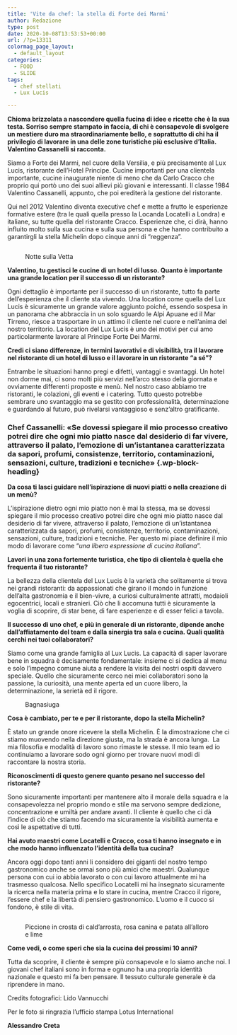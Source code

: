 ```yaml
---
title: 'Vite da chef: la stella di Forte dei Marmi'
author: Redazione
type: post
date: 2020-10-08T13:53:53+00:00
url: /?p=13311
colormag_page_layout:
  - default_layout
categories:
  - FOOD
  - SLIDE
tags:
  - chef stellati
  - Lux Lucis

---
```

**Chioma brizzolata a nascondere quella fucina di idee e ricette che è la sua testa. Sorriso sempre stampato in faccia, di chi è consapevole di svolgere un mestiere duro ma straordinariamente bello, e soprattutto di chi ha il privilegio di lavorare in una delle zone turistiche più esclusive d’Italia. Valentino Cassanelli si racconta.**

Siamo a Forte dei Marmi, nel cuore della Versilia, e più precisamente al Lux Lucis, ristorante dell&#8217;Hotel Principe. Cucine importanti per una clientela importante, cucine inaugurate niente di meno che da Carlo Cracco che proprio qui portò uno dei suoi allievi più giovani e interessanti. Il classe 1984 Valentino Cassanelli, appunto, che poi erediterà la gestione del ristorante. 

Qui nel 2012 Valentino diventa executive chef e mette a frutto le esperienze formative estere (tra le quali quella presso la Locanda Locatelli a Londra) e italiane, su tutte quella del ristorante Cracco. Esperienze che, ci dirà, hanno influito molto sulla sua cucina e sulla sua persona e che hanno contribuito a garantirgli la stella Michelin dopo cinque anni di &#8220;reggenza&#8221;.<figure class="wp-block-image size-large">

<img decoding="async" src="https://progressonline.it/wp-content/uploads/2020/10/notte-sulla-vetta-valentino-cassanelli.jpg" alt="" class="wp-image-13312" /> <figcaption>Notte sulla Vetta</figcaption></figure> 

**Valentino, tu gestisci le cucine di un hotel di lusso. Quanto è importante una grande location per il successo di un ristorante?**

Ogni dettaglio è importante per il successo di un ristorante, tutto fa parte dell’esperienza che il cliente sta vivendo. Una location come quella del Lux Lucis è sicuramente un grande valore aggiunto poiché, essendo sospesa in un panorama che abbraccia in un solo sguardo le Alpi Apuane ed il Mar Tirreno, riesce a trasportare in un attimo il cliente nel cuore e nell’anima del nostro territorio. La location del Lux Lucis è uno dei motivi per cui amo particolarmente lavorare al Principe Forte Dei Marmi.

**Credi ci siano differenze, in termini lavorativi e di visibilità, tra il lavorare nel ristorante di un hotel di lusso e il lavorare in un ristorante “a sé”?**

Entrambe le situazioni hanno pregi e difetti, vantaggi e svantaggi. Un hotel non dorme mai, ci sono molti più servizi nell’arco stesso della giornata e ovviamente differenti proposte e menù. Nel nostro caso abbiamo tre ristoranti, le colazioni, gli eventi e i catering. Tutto questo potrebbe sembrare uno svantaggio ma se gestito con professionalità, determinazione e guardando al futuro, può rivelarsi vantaggioso e senz’altro gratificante.

### Chef Cassanelli: **«Se dovessi spiegare il mio processo creativo potrei dire che ogni mio piatto nasce dal desiderio di far vivere, attraverso il palato, l’emozione di un&#8217;istantanea caratterizzata da sapori, profumi, consistenze, territorio, contaminazioni, sensazioni, culture, tradizioni e tecniche»** {.wp-block-heading}

**Da cosa ti lasci guidare nell’ispirazione di nuovi piatti o nella creazione di un menù?**

L’ispirazione dietro ogni mio piatto non è mai la stessa, ma se dovessi spiegare il mio processo creativo potrei dire che ogni mio piatto nasce dal desiderio di far vivere, attraverso il palato, l’emozione di un&#8217;istantanea caratterizzata da sapori, profumi, consistenze, territorio, contaminazioni, sensazioni, culture, tradizioni e tecniche. Per questo mi piace definire il mio modo di lavorare come “_una libera espressione di cucina italiana_”.

**Lavori in una zona fortemente turistica, che tipo di clientela è quella che frequenta il tuo ristorante?**

La bellezza della clientela del Lux Lucis è la varietà che solitamente si trova nei grandi ristoranti: da appassionati che girano il mondo in funzione dell’alta gastronomia e il bien-vivre, a curiosi culturalmente attratti, modaioli egocentrici, locali e stranieri. Ciò che li accomuna tutti è sicuramente la voglia di scoprire, di star bene, di fare esperienze e di esser felici a tavola.

**Il successo di uno chef, e più in generale di un ristorante, dipende anche dall’affiatamento del team e dalla sinergia tra sala e cucina. Quali qualità cerchi nei tuoi collaboratori?**

Siamo come una grande famiglia al Lux Lucis. La capacità di saper lavorare bene in squadra è decisamente fondamentale: insieme ci si dedica al menu e solo l’impegno comune aiuta a rendere la visita dei nostri ospiti davvero speciale. Quello che sicuramente cerco nei miei collaboratori sono la passione, la curiosità, una mente aperta ed un cuore libero, la determinazione, la serietà ed il rigore.

<div class="wp-block-image">
  <figure class="aligncenter size-large"><img decoding="async" src="https://progressonline.it/wp-content/uploads/2020/10/bagnasiuga-valentino-cassanelli-1.jpg" alt="" class="wp-image-13314" /><figcaption>Bagnasiuga</figcaption></figure>
</div>

**Cosa è cambiato, per te e per il ristorante, dopo la stella Michelin?**

È stato un grande onore ricevere la stella Michelin. È la dimostrazione che ci stiamo muovendo nella direzione giusta, ma la strada è ancora lunga.&nbsp; La mia filosofia e modalità di lavoro sono rimaste le stesse. Il mio team ed io continuiamo a lavorare sodo ogni giorno per trovare nuovi modi di raccontare la nostra storia.

**Riconoscimenti di questo genere quanto pesano nel successo del ristorante?** 

Sono sicuramente importanti per mantenere alto il morale della squadra e la consapevolezza nel proprio mondo e stile ma servono sempre dedizione, concentrazione e umiltà per andare avanti. Il cliente è quello che ci dà l’indice di ciò che stiamo facendo ma sicuramente la visibilità aumenta e così le aspettative di tutti.

**Hai avuto maestri come Locatelli e Cracco, cosa ti hanno insegnato e in che modo hanno influenzato l’identità della tua cucina?** 

Ancora oggi dopo tanti anni li considero dei giganti del nostro tempo gastronomico anche se ormai sono più amici che maestri. Qualunque persona con cui io abbia lavorato o con cui lavoro attualmente mi ha trasmesso qualcosa. Nello specifico Locatelli mi ha insegnato sicuramente la ricerca nella materia prima e lo stare in cucina, mentre Cracco il rigore, l’essere chef e la libertà di pensiero gastronomico. L’uomo e il cuoco si fondono, è stile di vita.<figure class="wp-block-image size-large">

<img decoding="async" src="https://progressonline.it/wp-content/uploads/2020/10/piccione-in-crosta-di-calde28099arrosta-rosa-canina-e-patata-alle28099alloro-e-lime-valentino-cassanelli.jpg" alt="" class="wp-image-13315" /> <figcaption> Piccione in crosta di cald’arrosta, rosa canina e patata all’alloro e lime </figcaption></figure> 

**Come vedi, o come speri che sia la cucina dei prossimi 10 anni?**

Tutta da scoprire, il cliente è sempre più consapevole e lo siamo anche noi. I giovani chef italiani sono in forma e ognuno ha una propria identità nazionale e questo mi fa ben pensare. Il tessuto culturale generale è da riprendere in mano.

Credits fotografici: Lido Vannucchi

Per le foto si ringrazia l’ufficio stampa Lotus International

 **Alessandro Creta**